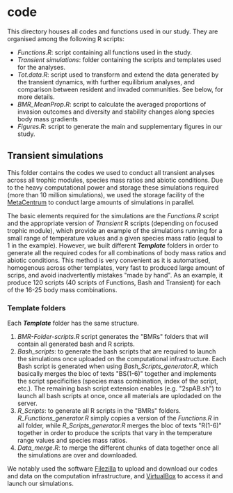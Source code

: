 # code

This directory houses all codes and functions used in our study. They are organised among the following R scripts:  
* _Functions.R_: script containing all functions used in the study.
* _Transient simulations_: folder containing the scripts and templates used for the analyses.
* _Tot.data.R_: script used to transform and extend the data generated by the transient dynamics, with further equilibrium analyses, and comparison between resident and invaded communities. See below, for more details.
* _BMR_MeanProp.R_: script to calculate the averaged proportions of invasion outcomes and diversity and stability changes along species body mass gradients
* _Figures.R_: script to generate the main and supplementary figures in our study.


## Transient simulations
This folder contains the codes we used to conduct all transient analyses across all trophic modules, species mass ratios and abiotic conditions. Due to the heavy computational power and storage these simulations required (more than 10 million simulations), we used the storage facility of the [MetaCentrum][linkmeta] to conduct large amounts of simulations in parallel.

The basic elements required for the simulations are the _Functions.R_ script and the appropriate version of _Transient_ R scripts (depending on focused trophic module), which provide an example of the simulations running for a small range of temperature values and a given species mass ratio (equal to 1 in the example). However, we built different **_Template_** folders in order to generate all the required codes for all combinations of body mass ratios and abiotic conditions. This method is very convenient as it is automatised, homogenous across other templates, very fast to produced large amount of scrips, and avoid inadvertently mistakes "made by hand". As an example, it produce 120 scripts (40 scripts of Functions, Bash and Transient) for each of the 16-25 body mass combinations.

### Template folders
Each **_Template_** folder has the same structure.
1. _BMR-Folder-scripts.R_ script generates the "BMRs" folders that will contain all generated bash and R scripts.
2. _Bash_scripts_: to generate the bash scripts that are required to launch the simulations once uploaded on the computational infrastructure. Each Bash script is generated when using _Bash_Scripts_generator.R_, which basically merges the bloc of texts "BS(1-6)" together and implements the script specificities (species mass combination, index of the script, etc.). The remaining bash script extension enables (e.g. "2spAB.sh") to launch all bash scripts at once, once all materials are uplodaded on the server.
3. _R_Scripts_: to generate all R scripts in the "BMRs" folders. _R_Functions_generator.R_ simply copies a version of the _Functions.R_ in all folder, while _R_Scripts_generator.R_ merges the bloc of texts "R(1-6)" together in order to produce the scripts that vary in the temperature range values and species mass ratios.
4. _Data_merge.R_: to merge the different chunks of data together once all the simulations are over and downloaded.  

We notably used the software [Filezilla][linkfile] to upload and download our codes and data on the computation infrastructure, and [VirtualBox][linkvirtual] to access it and launch our simulations.

[linkmeta]: https://metavo.metacentrum.cz/en/index.html
[linkfile]: https://filezilla-project.org/
[linkvirtual]: https://www.virtualbox.org/
